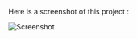 Here is a screenshot of this project :

![Screenshot](https://github.com/user-attachments/assets/b2230340-ad2d-4cc6-83c9-64d888437f39)
